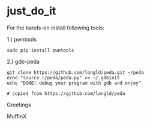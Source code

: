 # just_do_it


For the hands-on install following tools:

1.) pwntools

```
sudo pip install pwntools
```

2.) gdb-peda

```
git clone https://github.com/longld/peda.git ~/peda
echo "source ~/peda/peda.py" >> ~/.gdbinit
echo "DONE! debug your program with gdb and enjoy"

# copied from https://github.com/longld/peda
```



Greetings

MuffinX
